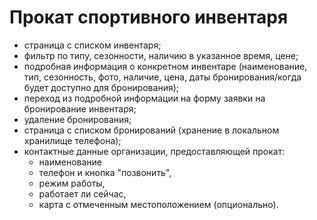 # Прокат спортивного инвентаря

* страница с списком инвентаря;
* фильтр по типу, сезонности, наличию в указанное время, цене;
* подробная информация о конкретном инвентаре (наименование, тип, сезонность, фото, наличие, цена, даты бронирования/когда будет доступно для бронирования);
* переход из подробной информации на форму заявки на бронирование инвентаря;
* удаление бронирования;
* страница с списком бронирований (хранение в локальном хранилище телефона);
* контактные данные организации, предоставляющей прокат:
  * наименование
  * телефон и кнопка "позвонить",
  * режим работы,
  * работает ли сейчас,
  * карта с отмеченным местоположением (опционально).
